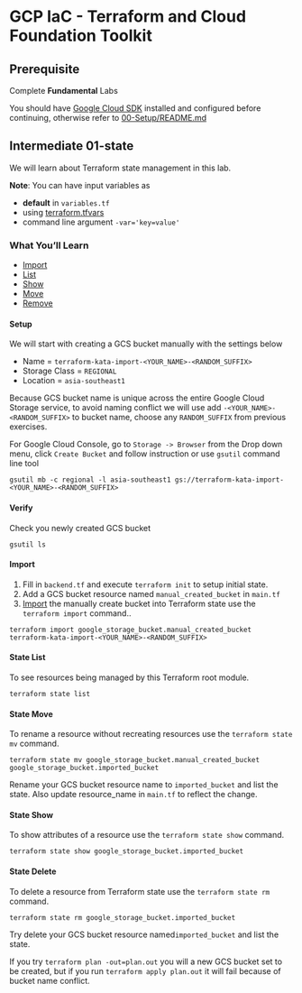 
# GCP IaC - Terraform and Cloud Foundation Toolkit

## **Prerequisite**

Complete **Fundamental** Labs

You should have [Google Cloud SDK](https://cloud.google.com/sdk/docs/downloads-interactive) installed and configured before continuing, otherwise refer to [00-Setup/README.md](../../00-Setup/README.md)


## **Intermediate 01-state**

We will learn about Terraform state management in this lab.

**Note**: You can have input variables as

* **default** in `variables.tf`
* using [terraform.tfvars](https://www.terraform.io/docs/configuration/variables.html#variable-definitions-tfvars-files)
* command line argument `-var='key=value'`


### **What You’ll Learn**

*   [Import](https://www.terraform.io/docs/import/usage.html)
*   [List](https://www.terraform.io/docs/commands/state/list.html)
*   [Show](https://www.terraform.io/docs/commands/state/show.html)
*   [Move](https://www.terraform.io/docs/commands/state/mv.html)
*   [Remove](https://www.terraform.io/docs/commands/state/rm.html)


#### Setup

We will start with creating a GCS bucket manually with the settings below
* Name = `terraform-kata-import-<YOUR_NAME>-<RANDOM_SUFFIX>`
* Storage Class = `REGIONAL`
* Location = `asia-southeast1`

Because GCS bucket name is unique across the entire Google Cloud Storage service, to avoid naming conflict we will use add `-<YOUR_NAME>-<RANDOM_SUFFIX>` to bucket name, choose any `RANDOM_SUFFIX` from previous exercises.

For Google Cloud Console, go to `Storage -> Browser` from the Drop down menu, click `Create Bucket` and follow instruction or use `gsutil` command line tool

```
gsutil mb -c regional -l asia-southeast1 gs://terraform-kata-import-<YOUR_NAME>-<RANDOM_SUFFIX>
```

#### Verify

Check you newly created GCS bucket

```
gsutil ls
```


#### Import

1. Fill in `backend.tf` and execute `terraform init` to setup initial state.
2. Add a GCS bucket resource named `manual_created_bucket` in `main.tf`
3. [Import](https://www.terraform.io/docs/providers/google/r/storage_bucket.html#import) the manually create bucket into Terraform state  use the `terraform import` command..

```
terraform import google_storage_bucket.manual_created_bucket terraform-kata-import-<YOUR_NAME>-<RANDOM_SUFFIX>
```


#### State List

To see resources being managed by this Terraform root module.

```
terraform state list
```


#### State Move

To rename a resource without recreating resources use the `terraform state mv` command.

```
terraform state mv google_storage_bucket.manual_created_bucket google_storage_bucket.imported_bucket
```

Rename your GCS bucket resource name to `imported_bucket` and list the state. Also update resource_name in `main.tf` to reflect the change.


#### State Show

To show attributes of a resource use the `terraform state show` command.

```
terraform state show google_storage_bucket.imported_bucket
```


#### State Delete

To delete a resource from Terraform state use the `terraform state rm` command.

```
terraform state rm google_storage_bucket.imported_bucket
```

Try delete your GCS bucket resource named`imported_bucket` and list the state.

If you try `terraform plan -out=plan.out` you will a new GCS bucket set to be created, but if you run `terraform apply plan.out` it will fail because of bucket name conflict.

